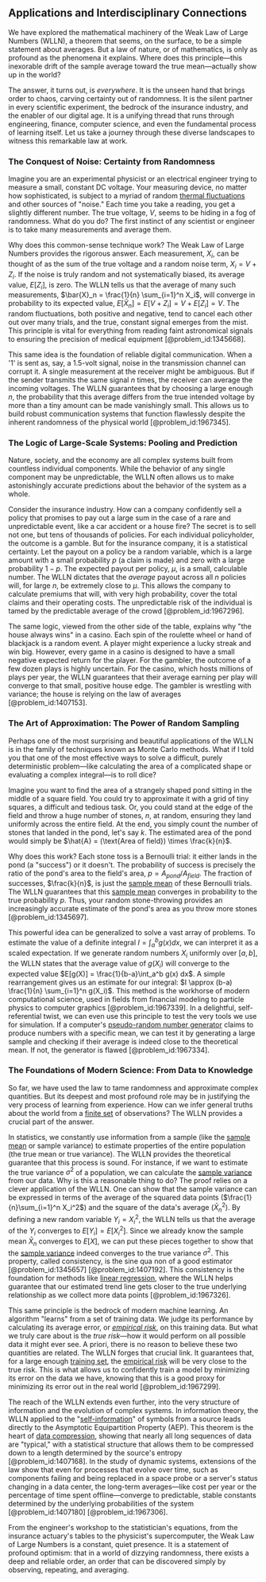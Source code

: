 ## Applications and Interdisciplinary Connections

We have explored the mathematical machinery of the Weak Law of Large Numbers (WLLN), a theorem that seems, on the surface, to be a simple statement about averages. But a law of nature, or of mathematics, is only as profound as the phenomena it explains. Where does this principle—this inexorable drift of the sample average toward the true mean—actually show up in the world?

The answer, it turns out, is *everywhere*. It is the unseen hand that brings order to chaos, carving certainty out of randomness. It is the silent partner in every scientific experiment, the bedrock of the insurance industry, and the enabler of our digital age. It is a unifying thread that runs through engineering, finance, computer science, and even the fundamental process of learning itself. Let us take a journey through these diverse landscapes to witness this remarkable law at work.

### The Conquest of Noise: Certainty from Randomness

Imagine you are an experimental physicist or an electrical engineer trying to measure a small, constant DC voltage. Your measuring device, no matter how sophisticated, is subject to a myriad of random [thermal fluctuations](@article_id:143148) and other sources of "noise." Each time you take a reading, you get a slightly different number. The true voltage, $V$, seems to be hiding in a fog of randomness. What do you do? The first instinct of any scientist or engineer is to take many measurements and average them.

Why does this common-sense technique work? The Weak Law of Large Numbers provides the rigorous answer. Each measurement, $X_i$, can be thought of as the sum of the true voltage and a random noise term, $X_i = V + Z_i$. If the noise is truly random and not systematically biased, its average value, $E[Z_i]$, is zero. The WLLN tells us that the average of many such measurements, $\bar{X}_n = \frac{1}{n} \sum_{i=1}^n X_i$, will converge in probability to its expected value, $E[\bar{X}_n] = E[V + Z_i] = V + E[Z_i] = V$. The random fluctuations, both positive and negative, tend to cancel each other out over many trials, and the true, constant signal emerges from the mist. This principle is vital for everything from reading faint astronomical signals to ensuring the precision of medical equipment [@problem_id:1345668].

This same idea is the foundation of reliable digital communication. When a '1' is sent as, say, a 1.5-volt signal, noise in the transmission channel can corrupt it. A single measurement at the receiver might be ambiguous. But if the sender transmits the same signal $n$ times, the receiver can average the incoming voltages. The WLLN guarantees that by choosing a large enough $n$, the probability that this average differs from the true intended voltage by more than a tiny amount can be made vanishingly small. This allows us to build robust communication systems that function flawlessly despite the inherent randomness of the physical world [@problem_id:1967345].

### The Logic of Large-Scale Systems: Pooling and Prediction

Nature, society, and the economy are all complex systems built from countless individual components. While the behavior of any single component may be unpredictable, the WLLN often allows us to make astonishingly accurate predictions about the behavior of the system as a whole.

Consider the insurance industry. How can a company confidently sell a policy that promises to pay out a large sum in the case of a rare and unpredictable event, like a car accident or a house fire? The secret is to sell not one, but tens of thousands of policies. For each individual policyholder, the outcome is a gamble. But for the insurance company, it is a statistical certainty. Let the payout on a policy be a random variable, which is a large amount with a small probability $p$ (a claim is made) and zero with a large probability $1-p$. The expected payout per policy, $\mu$, is a small, calculable number. The WLLN dictates that the *average* payout across all $n$ policies will, for large $n$, be
extremely close to $\mu$. This allows the company to calculate premiums that will, with very high probability, cover the total claims and their operating costs. The unpredictable risk of the individual is tamed by the predictable average of the crowd [@problem_id:1967296].

The same logic, viewed from the other side of the table, explains why "the house always wins" in a casino. Each spin of the roulette wheel or hand of blackjack is a random event. A player might experience a lucky streak and win big. However, every game in a casino is designed to have a small negative expected return for the player. For the gambler, the outcome of a few dozen plays is highly uncertain. For the casino, which hosts millions of plays per year, the WLLN guarantees that their average earning per play will converge to that small, positive house edge. The gambler is wrestling with variance; the house is relying on the law of averages [@problem_id:1407153].

### The Art of Approximation: The Power of Random Sampling

Perhaps one of the most surprising and beautiful applications of the WLLN is in the family of techniques known as Monte Carlo methods. What if I told you that one of the most effective ways to solve a difficult, purely deterministic problem—like calculating the area of a complicated shape or evaluating a complex integral—is to roll dice?

Imagine you want to find the area of a strangely shaped pond sitting in the middle of a square field. You could try to approximate it with a grid of tiny squares, a difficult and tedious task. Or, you could stand at the edge of the field and throw a huge number of stones, $n$, at random, ensuring they land uniformly across the entire field. At the end, you simply count the number of stones that landed in the pond, let's say $k$. The estimated area of the pond would simply be $\hat{A} = (\text{Area of field}) \times \frac{k}{n}$.

Why does this work? Each stone toss is a Bernoulli trial: it either lands in the pond (a "success") or it doesn't. The probability of success is precisely the ratio of the pond's area to the field's area, $p = A_{pond} / A_{field}$. The fraction of successes, $\frac{k}{n}$, is just the [sample mean](@article_id:168755) of these Bernoulli trials. The WLLN guarantees that this [sample mean](@article_id:168755) converges in probability to the true probability $p$. Thus, your random stone-throwing provides an increasingly accurate estimate of the pond's area as you throw more stones [@problem_id:1345697].

This powerful idea can be generalized to solve a vast array of problems. To estimate the value of a definite integral $I = \int_a^b g(x) dx$, we can interpret it as a scaled expectation. If we generate random numbers $X_i$ uniformly over $[a, b]$, the WLLN states that the average value of $g(X_i)$ will converge to the expected value $E[g(X)] = \frac{1}{b-a}\int_a^b g(x) dx$. A simple rearrangement gives us an estimate for our integral: $I \approx (b-a) \frac{1}{n} \sum_{i=1}^n g(X_i)$. This method is the workhorse of modern computational science, used in fields from financial modeling to particle physics to computer graphics [@problem_id:1967339]. In a delightful, self-referential twist, we can even use this principle to test the very tools we use for simulation. If a computer's [pseudo-random number generator](@article_id:136664) claims to produce numbers with a specific mean, we can test it by generating a large sample and checking if their average is indeed close to the theoretical mean. If not, the generator is flawed [@problem_id:1967334].

### The Foundations of Modern Science: From Data to Knowledge

So far, we have used the law to tame randomness and approximate complex quantities. But its deepest and most profound role may be in justifying the very process of learning from experience. How can we infer general truths about the world from a [finite set](@article_id:151753) of observations? The WLLN provides a crucial part of the answer.

In statistics, we constantly use information from a sample (like the [sample mean](@article_id:168755) or sample variance) to estimate properties of the entire population (the true mean or true variance). The WLLN provides the theoretical guarantee that this process is sound. For instance, if we want to estimate the true variance $\sigma^2$ of a population, we can calculate the [sample variance](@article_id:163960) from our data. Why is this a reasonable thing to do? The proof relies on a clever application of the WLLN. One can show that the sample variance can be expressed in terms of the average of the squared data points ($\frac{1}{n}\sum_{i=1}^n X_i^2$) and the square of the data's average ($\bar{X}_n^2$). By defining a new random variable $Y_i = X_i^2$, the WLLN tells us that the average of the $Y_i$ converges to $E[Y_i] = E[X_i^2]$. Since we already know the sample mean $\bar{X}_n$ converges to $E[X]$, we can put these pieces together to show that the [sample variance](@article_id:163960) indeed converges to the true variance $\sigma^2$. This property, called consistency, is the sine qua non of a good estimator [@problem_id:1345657] [@problem_id:1407192]. This consistency is the foundation for methods like [linear regression](@article_id:141824), where the WLLN helps guarantee that our estimated trend line gets closer to the true underlying relationship as we collect more data points [@problem_id:1967326].

This same principle is the bedrock of modern machine learning. An algorithm "learns" from a set of training data. We judge its performance by calculating its average error, or *[empirical risk](@article_id:633499)*, on this training data. But what we truly care about is the *true risk*—how it would perform on all possible data it might ever see. A priori, there is no reason to believe these two quantities are related. The WLLN forges that crucial link. It guarantees that, for a large enough [training set](@article_id:635902), the [empirical risk](@article_id:633499) will be very close to the true risk. This is what allows us to confidently train a model by minimizing its error on the data we have, knowing that this is a good proxy for minimizing its error out in the real world [@problem_id:1967299].

The reach of the WLLN extends even further, into the very structure of information and the evolution of complex systems. In information theory, the WLLN applied to the "[self-information](@article_id:261556)" of symbols from a source leads directly to the Asymptotic Equipartition Property (AEP). This theorem is the heart of [data compression](@article_id:137206), showing that nearly all long sequences of data are "typical," with a statistical structure that allows them to be compressed down to a length determined by the source's entropy [@problem_id:1407168]. In the study of dynamic systems, extensions of the law show that even for processes that evolve over time, such as components failing and being replaced in a space probe or a server's status changing in a data center, the long-term averages—like cost per year or the percentage of time spent offline—converge to predictable, stable constants determined by the underlying probabilities of the system [@problem_id:1407180] [@problem_id:1967306].

From the engineer's workshop to the statistician's equations, from the insurance actuary's tables to the physicist's supercomputer, the Weak Law of Large Numbers is a constant, quiet presence. It is a statement of profound optimism: that in a world of dizzying randomness, there exists a deep and reliable order, an order that can be discovered simply by observing, repeating, and averaging.